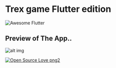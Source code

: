  # Trex game Flutter edition
 <img alt="Awesome Flutter" src="https://img.shields.io/badge/Awesome-Flutter-blue.svg?longCache=true&style=flat-square" />


##  Preview of The App..

![alt img](https://miro.medium.com/max/370/1*BoO4YXf6zYI45BIWEhd7BQ.gif)

[![Open Source Love png2](https://badges.frapsoft.com/os/v2/open-source.png?v=103)](https://github.com/ellerbrock/open-source-badges/)
